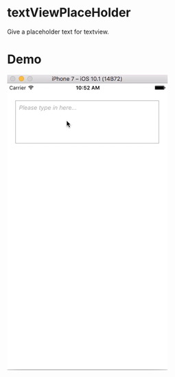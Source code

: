 # textViewPlaceHolder
Give a placeholder text for textview.

# Demo
![textview_placholder](textview_placholder.gif "TextView Placholder")